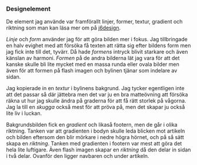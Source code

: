 ### Designelement

De element jag använde var framförallt linjer, former, textur, gradient och riktning som man kan läsa mer om på [j6design](http://www.j6design.com.au/6-principles-of-design/).


*Linje* och *form* använder jag för att göra bilden mer i fokus. Jag tillbringade en halv evighet med att försöka få texten att
rätta sig efter bildens form men jag fick inte till det, tyvärr. Då hade *formens* intryck blivit starkare och även känslan av harmoni. *Formen* på de andra bilderna lät jag vara för att det kanske skulle bli lite mycket med en massa runda eller
ovala bilder men även för att formen på flash imagen och bylinen tjänar som indelare av sidan. 

Jag kopierade in en *textur* i bylinens bakgrund. Jag tycker egentligen inte att det passar så där jättebra men det var ju en 
bra matteövning att försöka räkna ut hur jag skulle ändra på graderna för att få rätt storlek på vågorna. Jag la till en 
*skugga* också mest för att pröva på, men det skapar ju också lite liv i luckan. 

Bakgrundsbilden fick en *gradient* och likaså footern, men de går i olika riktning. Tanken var att gradienten i bodyn skulle leda blicken mot artikeln och bilden eftersom den blir mörkare i nedre högra hörnet, och på så sätt skapa en *riktning*. Tanken med gradienten i footern var mest att göra det hela lite luftigare. Även flash imagen skapar en *riktning* då den delar in sidan i två delar. Ovanför den ligger navbaren och under artikeln. 
